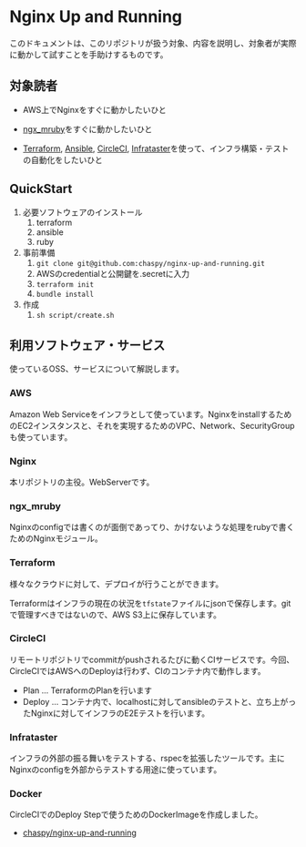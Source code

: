 # Nginx Up and Running

このドキュメントは、このリポジトリが扱う対象、内容を説明し、対象者が実際に動かして試すことを手助けするものです。

## 対象読者

- AWS上でNginxをすぐに動かしたいひと

- [ngx_mruby](https://github.com/matsumotory/ngx_mruby)をすぐに動かしたいひと

- [Terraform](https://www.terraform.io/), [Ansible](https://www.ansible.com/), [CircleCI](https://circleci.com/), [Infrataster](https://github.com/ryotarai/infrataster)を使って、インフラ構築・テストの自動化をしたいひと

## QuickStart

1. 必要ソフトウェアのインストール
   1. terraform
   2. ansible
   3. ruby
2. 事前準備
   1. `git clone git@github.com:chaspy/nginx-up-and-running.git`
   2. AWSのcredentialと公開鍵を.secretに入力
   3. `terraform init`
   4. `bundle install`
3. 作成
   1. `sh script/create.sh`

## 利用ソフトウェア・サービス

使っているOSS、サービスについて解説します。

### AWS
Amazon Web Serviceをインフラとして使っています。NginxをinstallするためのEC2インスタンスと、それを実現するためのVPC、Network、SecurityGroupも使っています。

### Nginx
本リポジトリの主役。WebServerです。

### ngx_mruby
Nginxのconfigでは書くのが面倒であってり、かけないような処理をrubyで書くためのNginxモジュール。

### Terraform
様々なクラウドに対して、デプロイが行うことができます。

Terraformはインフラの現在の状況を`tfstate`ファイルにjsonで保存します。gitで管理すべきではないので、AWS S3上に保存しています。


### CircleCI

リモートリポジトリでcommitがpushされるたびに動くCIサービスです。今回、CircleCIではAWSへのDeployは行わず、CIのコンテナ内で動作します。

- Plan ... TerraformのPlanを行います
- Deploy ... コンテナ内で、localhostに対してansibleのテストと、立ち上がったNginxに対してインフラのE2Eテストを行います。

### Infrataster

インフラの外部の振る舞いをテストする、rspecを拡張したツールです。主にNginxのconfigを外部からテストする用途に使っています。

### Docker 

CircleCIでのDeploy Stepで使うためのDockerImageを作成しました。

- [chaspy/nginx-up-and-running](https://hub.docker.com/r/chaspy/nginx-up-and-running/)



